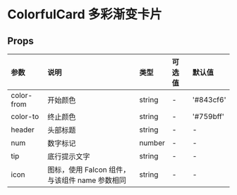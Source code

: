# ColorfulCard 多彩渐变卡片 <Badge type="pro" text="专业版" />

## Props

| 参数       | 说明                                           | 类型   | 可选值 | 默认值    |
| :--------- | :--------------------------------------------- | :----- | :----- | :-------- |
| color-from | 开始颜色                                       | string | -      | '#843cf6' |
| color-to   | 终止颜色                                       | string | -      | '#759bff' |
| header     | 头部标题                                       | string | -      | -         |
| num        | 数字标记                                       | number | -      | -         |
| tip        | 底行提示文字                                   | string | -      | -         |
| icon       | 图标，使用 FaIcon 组件，与该组件 name 参数相同 | string | -      | -         |
